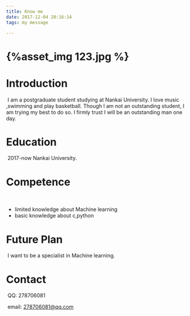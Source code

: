 ```yaml
---
title: Know me
date: 2017-12-04 20:16:14
tags: my message

---
```


#             {%asset_img  123.jpg %}

# Introduction

​	I am a postgraduate student studying at Nankai University. I love music ,swimming and play basketball. Though I am not an outstanding student, I am trying my best to do so. I firmly trust I will be an outstanding man one day.

# Education

​	2017-now   Nankai University.

# Competence

​	

- limited knowledge about Machine learning
- basic knowledge about c,python

# Future Plan

​		I want to be a specialist in Machine learning.

# Contact

​	QQ: 278706081

​	email: 278706081@qq.com